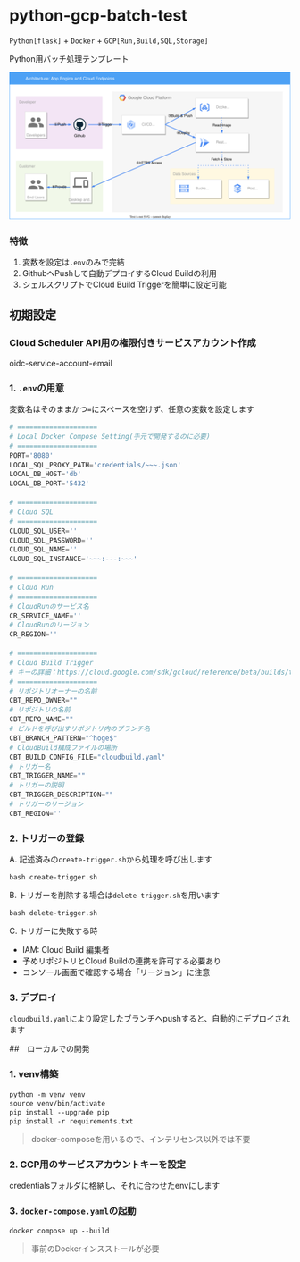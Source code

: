 # python-gcp-batch-test

`Python[flask]` + `Docker` + `GCP[Run,Build,SQL,Storage]`

Python用バッチ処理テンプレート

![](./docs/diagrams.drawio.svg)

### 特徴

1. 変数を設定は`.env`のみで完結
2. GithubへPushして自動デプロイするCloud Buildの利用
3. シェルスクリプトでCloud Build Triggerを簡単に設定可能

## 初期設定

### Cloud Scheduler API用の権限付きサービスアカウント作成

oidc-service-account-email

### 1. `.env`の用意

変数名はそのままかつ`=`にスペースを空けず、任意の変数を設定します
```py
# ====================
# Local Docker Compose Setting(手元で開発するのに必要)
# ====================
PORT='8080'
LOCAL_SQL_PROXY_PATH='credentials/~~~.json'
LOCAL_DB_HOST='db'
LOCAL_DB_PORT='5432'

# ====================
# Cloud SQL
# ====================
CLOUD_SQL_USER=''
CLOUD_SQL_PASSWORD=''
CLOUD_SQL_NAME=''
CLOUD_SQL_INSTANCE='~~~:---:~~~'

# ====================
# Cloud Run
# ====================
# CloudRunのサービス名
CR_SERVICE_NAME=''
# CloudRunのリージョン
CR_REGION=''

# ====================
# Cloud Build Trigger
# キーの詳細：https://cloud.google.com/sdk/gcloud/reference/beta/builds/triggers/create/github
# ====================
# リポジトリオーナーの名前
CBT_REPO_OWNER=""
# リポジトリの名前
CBT_REPO_NAME=""
# ビルドを呼び出すリポジトリ内のブランチ名
CBT_BRANCH_PATTERN="^hoge$"
# CloudBuild構成ファイルの場所
CBT_BUILD_CONFIG_FILE="cloudbuild.yaml"
# トリガー名
CBT_TRIGGER_NAME=""
# トリガーの説明
CBT_TRIGGER_DESCRIPTION=""
# トリガーのリージョン
CBT_REGION=''
```

### 2. トリガーの登録

A. 記述済みの`create-trigger.sh`から処理を呼び出します

```
bash create-trigger.sh
```

B. トリガーを削除する場合は`delete-trigger.sh`を用います

```
bash delete-trigger.sh
```

C. トリガーに失敗する時

- IAM: Cloud Build 編集者
- 予めリポジトリとCloud Buildの連携を許可する必要あり
- コンソール画面で確認する場合「リージョン」に注意

### 3. デプロイ

`cloudbuild.yaml`により設定したブランチへpushすると、自動的にデプロイされます


##　ローカルでの開発

### 1. venv構築

```
python -m venv venv
source venv/bin/activate
pip install --upgrade pip
pip install -r requirements.txt
```

> docker-composeを用いるので、インテリセンス以外では不要

### 2. GCP用のサービスアカウントキーを設定

credentialsフォルダに格納し、それに合わせたenvにします

### 3. `docker-compose.yaml`の起動

```
docker compose up --build
```

> 事前のDockerインスストールが必要

